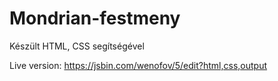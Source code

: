 # Mondrian-festmeny
Készült HTML, CSS segítségével

Live version: https://jsbin.com/wenofov/5/edit?html,css,output
